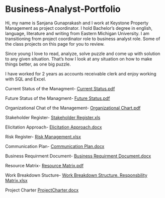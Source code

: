 # Business-Analyst-Portfolio 
Hi, my name is Sanjana Gunaprakash and I work at Keystone Property Management as project coordinator. I hold Bachelor’s degree in english, language, literature and writing from Eastern Michigan University. I am transitioning from project coordinator role to business analyst role. Some of the class projects on this page for you to review. 

Since young I love to read, analyze, solve puzzle and come up with solution to any given situation. That’s how I look at any situation on how to make things better, as one big puzzle.

I have worked for 2 years as accounts receivable clerk and enjoy working with SQL and Excel. 


Current Status of the Managment- 
[Current Status.pdf](https://github.com/sguna12/Business-Analyst-Portfolio-/files/8499335/Current.Status.pdf)

Future Status of the Managment- 
[Future Status.pdf](https://github.com/sguna12/Business-Analyst-Portfolio-/files/8499329/Future.Status-1.pdf)

Organizational Chat of the Management-
[Organizational Chart.pdf](https://github.com/sguna12/Business-Analyst-Portfolio-/files/8499336/WEEK.4.Organizational.Chart.pdf)

Stakeholder Register-
[Stakeholder Register.xls](https://github.com/sguna12/Business-Analyst-Portfolio-/files/8499342/WEEK-3.Stakeholder.Register.xls)

Elicitation Approach-
[Elicitation Approach.docx](https://github.com/sguna12/Business-Analyst-Portfolio-/files/8499343/WEEK-4.Elicitation.Approach.docx)

Risk Register-
[Risk Management.xlsx](https://github.com/sguna12/Business-Analyst-Portfolio-/files/8499350/WEEK-7.Risk.Management.6.xlsx)

Communication Plan-
[Communication Plan.docx](https://github.com/sguna12/Business-Analyst-Portfolio-/files/8499353/Week-10.Communication.Plan.docx)

Business Requirment Document-
[Business Requirment Document.docx](https://github.com/sguna12/Business-Analyst-Portfolio-/files/8499357/Week9-.BRD.docx)

Resource Matrix-
[Resource Matrix.pdf](https://github.com/sguna12/Business-Analyst-Portfolio-/files/8499364/Resource.Matrix.pdf)

Work Breakdown Stucture-
[Work Breakdown Structure. Responsbility Matrix.xlsx]()

Project Charter
[ProjectCharter.docx]()

